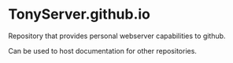# TonyServer.github.io
Repository that provides personal webserver capabilities to github.  

Can be used to host documentation for other repositories.